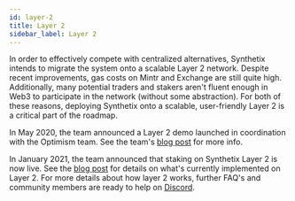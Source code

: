 ```yaml
---
id: layer-2
title: Layer 2
sidebar_label: Layer 2
---
```


In order to effectively compete with centralized alternatives, Synthetix intends to migrate the system onto a scalable Layer 2 network. Despite recent improvements, gas costs on Mintr and Exchange are still quite high. Additionally, many potential traders and stakers aren't fluent enough in Web3 to participate in the network (without some abstraction). For both of these reasons, deploying Synthetix onto a scalable, user-friendly Layer 2 is a critical part of the roadmap. 

In May 2020, the team announced a Layer 2 demo launched in coordination with the Optimism team. See the team's <a href="https://blog.synthetix.io/synthetix-exchange-l2-demo/" class="link" target="_blank">blog post</a> for more info.

In January 2021, the team announced that staking on Synthetix Layer 2 is now live. See the <a href="https://blog.synthetix.io/l2-mainnet-launch/" class="link" target="_blank">blog post</a> for details on what's currently implemented on Layer 2. For more details about how layer 2 works, further FAQ's and community members are ready to help on <a href="https://discord.com/invite/AEdUHzt" class="link" target="_blank">Discord</a>.